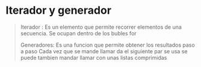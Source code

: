# Iterador y generador 

> Iterador :  Es un elemento que permite recorrer elementos de una secuencia.
>     Se ocupan dentro de los bubles for 
>
> Generadores: Es una funcion que permite obtener los resultados paso a paso 
>     Cada vez que se mande llamar da el siguiente par se usa 
>     se puede tambien mandar llamar con unas listas comprimidas